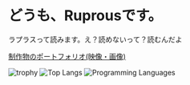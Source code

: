 # どうも、Ruprousです。
ラプラスって読みます。え？読めないって？読むんだよ

[制作物のポートフォリオ(映像・画像)](https://www.foriio.com/ruprous)

![trophy](https://github-profile-trophy.vercel.app/?username=Ruprous&theme=darkhub)
![Top Langs](https://github-readme-stats.vercel.app/api/top-langs/?username=Ruprous)
![Programming Languages](https://skillicons.dev/icons?i=html,css,js)






